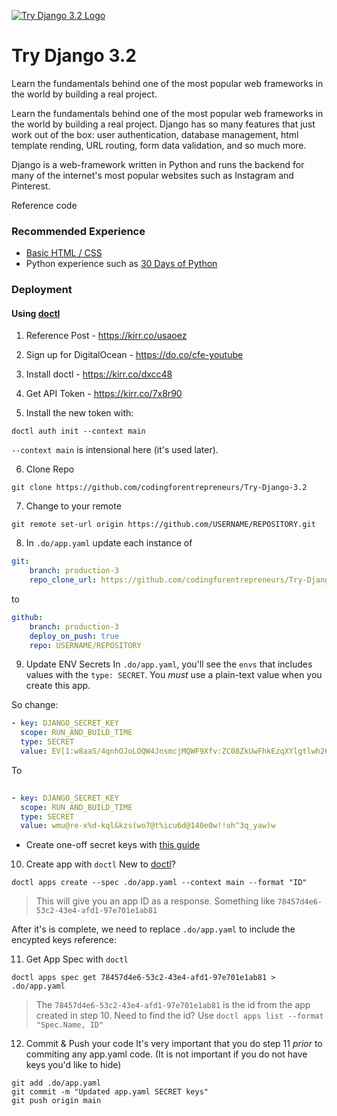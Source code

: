 [![Try Django 3.2 Logo](https://static.codingforentrepreneurs.com/media/projects/try-django-3-2/images/share/Try_Django_3_2_-_Share.jpg)](https://www.codingforentrepreneurs.com/projects/try-django-3-2)

# Try Django 3.2
Learn the fundamentals behind one of the most popular web frameworks in the world by building a real project.

Learn the fundamentals behind one of the most popular web frameworks in the world by building a real project. Django has so many features that just work out of the box: user authentication, database management, html template rending, URL routing, form data validation, and so much more.

Django is a web-framework written in Python and runs the backend for many of the internet's most popular websites such as Instagram and Pinterest.

Reference code

### Recommended Experience

- [Basic HTML / CSS](https://www.codingforentrepreneurs.com/projects/getting-started-html-css/)
- Python experience such as [30 Days of Python](https://www.codingforentrepreneurs.com/projects/30-days-python-38)


### Deployment

#### Using [doctl](https://kirr.co/usaoez)
1. Reference Post - https://kirr.co/usaoez

2. Sign up for DigitalOcean - https://do.co/cfe-youtube

3. Install doctl - https://kirr.co/dxcc48

4. Get API Token - https://kirr.co/7x8r90

5. Install the new token with:
```
doctl auth init --context main
```
`--context main` is intensional here (it's used later).

6. Clone Repo

```
git clone https://github.com/codingforentrepreneurs/Try-Django-3.2
```
7. Change to your remote
```
git remote set-url origin https://github.com/USERNAME/REPOSITORY.git
```

8. In `.do/app.yaml` update each instance of
```yaml
git:
    branch: production-3
    repo_clone_url: https://github.com/codingforentrepreneurs/Try-Django-3.2.git
```
to
```yaml
github:
    branch: production-3
    deploy_on_push: true
    repo: USERNAME/REPOSITORY
```
9. Update ENV Secrets
In `.do/app.yaml`, you'll see the `envs` that includes values with the `type: SECRET`. You *must* use a plain-text value when you create this app.

So change:
```yaml
- key: DJANGO_SECRET_KEY
  scope: RUN_AND_BUILD_TIME
  type: SECRET
  value: EV[1:w8aaS/4qnhOJoLOQW4JnsmcjMQWF9Xfv:ZC08ZkUwFhkEzqXYlgtlwh260FWLbe6Zy+c0dqH4nyaqPFDKNF03wFs4D/51604nC0/xkOfDlHf+ldmkzyEsL68S]

```


To
```yaml
  
- key: DJANGO_SECRET_KEY
  scope: RUN_AND_BUILD_TIME
  type: SECRET
  value: wmu@re-x%d-kql&kzs(wo7@t%icu6d@140e0w!!oh^3q_yaw)w
```
- Create one-off secret keys with [this guide](https://www.codingforentrepreneurs.com/blog/create-a-one-off-django-secret-key/)


10. Create app with `doctl`
New to [doctl](https://kirr.co/usaoez)?

```
doctl apps create --spec .do/app.yaml --context main --format "ID"
```
> This will give you an app ID as a response. Something like `78457d4e6-53c2-43e4-afd1-97e701e1ab81`

After it's is complete, we need to replace `.do/app.yaml` to include the encypted keys reference:


11. Get App Spec with `doctl`
```
doctl apps spec get 78457d4e6-53c2-43e4-afd1-97e701e1ab81 > .do/app.yaml  
```
> The `78457d4e6-53c2-43e4-afd1-97e701e1ab81` is the id from the app created in step 10. Need to find the id? Use `doctl apps list --format "Spec.Name, ID"`


12. Commit & Push your code
It's very important that you do step 11 *prior* to commiting any app.yaml code. (It is not important if you do not have keys you'd like to hide)

```
git add .do/app.yaml
git commit -m "Updated app.yaml SECRET keys"
git push origin main
```